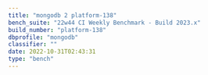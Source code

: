 ```yaml
---
title: "mongodb 2 platform-138"
bench_suite: "22w44 CI Weekly Benchmark - Build 2023.x"
build_number: "platform-138"
dbprofile: "mongodb"
classifier: ""
date: 2022-10-31T02:43:31
type: "bench"
---
```

